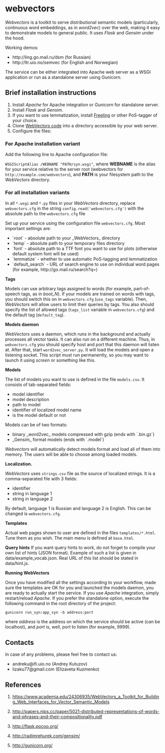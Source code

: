 # webvectors
_Webvectors_ is a toolkit to serve distributional semantic models (particularly, continuous word embeddings, as in _word2vec_) over the web, making it easy to demonstrate models to general public. It uses _Flask_ and _Gensim_ under the hood.

Working demos:
<ul>
<li>http://ling.go.mail.ru/dsm (for Russian)</li>
<li>http://ltr.uio.no/semvec (for English and Norwegian)</li>
</ul>

The service can be either integrated into Apache web server as a WSGI application or run as a standalone server using Gunicorn.

## Brief installation instructions

1. Install _Apache_ for Apache integration or _Gunicorn_ for standalone server.
2. Install _Flask_ and _Gensim_.
3. If you want to use lemmatization, install [Freeling](http://nlp.lsi.upc.edu/freeling/) or other PoS-tagger of your choice.
4. Clone [WebVectors code](https://github.com/akutuzov/webvectors) into a directory accessible by your web server.
5. Configure the files:

### For Apache installation variant

Add the following line to Apache configuration file:

`WSGIScriptAlias /WEBNAME "PATH/syn.wsgi"`,
where **WEBNAME** is the alias for your service relative to the server root (webvectors for `http://example.com/webvectors`), and **PATH** is your filesystem path to the _WebVectors_ directory.

### For all installation variants

In all `*.wsgi` and `*.py` files in your _WebVectors_ directory, replace `webvectors.cfg` in the string
`config.read('webvectors.cfg')`
with the absolute path to the `webvectors.cfg` file

Set up your service using the configuration file `webvectors.cfg`.
Most important settings are:
<ul>
<li> `root` - absolute path to your _WebVectors_ directory </li>
<li> `temp` - absolute path to your temporary files directory </li>
<li> `font` - absolute path to a TTF font you want to use for plots (otherwise default system font will be used) </li>
<li> `lemmatize` - whether to use automatic PoS-tagging and lemmatization </li>
<li> `default_search` - URL of search engine to use on individual word pages (for example, http://go.mail.ru/search?q=) </li></ul>

**Tags**

Models can use arbitrary tags assigned to words (for example, part-of-speech tags, as in _boot_N_). If your models are trained on words with tags, you should switch this on in `webvectors.cfg` (`use_tags` variable).
Then, _WebVectors_ will allow users to limit their queries by tags. You also should specify the list of allowed tags (`tags_list` variable in `webvectors.cfg`) and the default tag (`default_tag`).

**Models daemon**

_WebVectors_ uses a daemon, which runs in the background and actually processes all vector tasks. It can also run on a different machine.
Thus, in `webvectors.cfg` you should specify host and port that this daemon will listen at.
After that, start `word2vec_server.py`. It will load the models and open a listening socket. This script must run permanently, so you may want to launch it using _screen_ or something like this.

**Models**

The list of models you want to use is defined in the file `models.csv`. It consists of tab-separated fields:
<ul>
<li> model identifier </li>
<li> model description </li>
<li> path to model </li>
<li> identifier of localized model name </li>
<li> is the model default or not </li></ul>

Models can be of two formats:
<ul><li> binary _word2vec_ models compressed with gzip (ends with `.bin.gz`) </li>
<li> _Gensim_ format models (ends with `.model`) </li></ul>

_Webvectors_ will automatically detect models format and load all of them into memory. The users will be able to choose among loaded models.

**Localization.**

_WebVectors_ uses `strings.csv` file as the source of localized strings. It is a comma-separated file with 3 fields:
<ul><li> identifier </li>
<li> string in language 1 </li>
<li> string in language 2 </li></ul>

By default, language 1 is Russian and language 2 is English. This can be changed is `webvectors.cfg`.

**Templates**

Actual web pages shown to user are defined in the files `templates/*.html`.
Tune them as you wish. The main menu is defined at `base.html`.

**Query hints**
If you want query hints to work, do not forget to compile your own list of hints (JSON format). Example of such a list is given in data/example_vocab.json.
Real URL of this list should be stated in data/hint.js.

**Running WebVectors**

Once you have modified all the settings according to your workflow, made sure the templates are OK for you and launched the models daemon, you are ready to actually start the service.
If you use _Apache_ integration, simply restart/reload _Apache_.
If you prefer the standalone option, execute the following command in the root directory of the project:

`gunicorn run_syn:app_syn -b address:port`

where _address_ is the address on which the service should be active (can be localhost), and _port_ is, well, port to listen (for example, 9999).


## Contacts

In case of any problems, please feel free to contact us:
<ul><li> andreku@ifi.uio.no (Andrey Kutuzov) </li>
<li> lizaku77@gmail.com (Elizaveta Kuzmenko) </li></ul>

## References
1. https://www.academia.edu/24306935/WebVectors_a_Toolkit_for_Building_Web_Interfaces_for_Vector_Semantic_Models

2. http://papers.nips.cc/paper/5021-distributed-representations-of-words-and-phrases-and-their-compositionality.pdf

3. http://flask.pocoo.org/

4. http://radimrehurek.com/gensim/

5. http://gunicorn.org/


